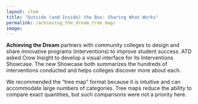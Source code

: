 ```yaml
---
layout: item
title: "Outside (and Inside) the Box: Sharing What Works"
permalink: /achieving_the_dream_tree_map/
image: 
---
```

**Achieving the Dream** partners with community colleges to design and share innovative programs (interventions) to improve student success. ATD asked Crow Insight to develop a visual interface for its Interventions Showcase. The new Showcase both summarizes the hundreds of interventions conducted and helps colleges discover more about each.

We recommended the “tree map” format because it is intuitive and can accommodate large numbers of categories. Tree maps reduce the ability to compare exact quantities, but such comparisons were not a priority here.